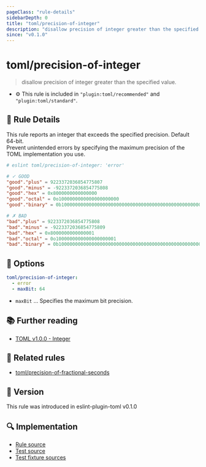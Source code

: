 ```yaml
---
pageClass: "rule-details"
sidebarDepth: 0
title: "toml/precision-of-integer"
description: "disallow precision of integer greater than the specified value."
since: "v0.1.0"
---
```

# toml/precision-of-integer

> disallow precision of integer greater than the specified value.

- :gear: This rule is included in `"plugin:toml/recommended"` and `"plugin:toml/standard"`.

## :book: Rule Details

This rule reports an integer that exceeds the specified precision. Default 64-bit.  
Prevent unintended errors by specifying the maximum precision of the TOML implementation you use.

<eslint-code-block>

<!-- eslint-skip -->

```toml
# eslint toml/precision-of-integer: 'error'

# ✓ GOOD
"good"."plus" = 9223372036854775807
"good"."minus" = -9223372036854775808
"good"."hex" = 0x8000000000000000
"good"."octal" = 0o1000000000000000000000
"good"."binary" = 0b1000000000000000000000000000000000000000000000000000000000000000

# ✗ BAD
"bad"."plus" = 9223372036854775808
"bad"."minus" = -9223372036854775809
"bad"."hex" = 0x8000000000000001
"bad"."octal" = 0o1000000000000000000001
"bad"."binary" = 0b1000000000000000000000000000000000000000000000000000000000000001
```

</eslint-code-block>

## :wrench: Options

```yaml
toml/precision-of-integer:
  - error
  - maxBit: 64
```

- `maxBit` ... Specifies the maximum bit precision.

## :books: Further reading

- [TOML v1.0.0 - Integer](https://toml.io/en/v1.0.0#integer)

## :couple: Related rules

- [toml/precision-of-fractional-seconds]

[toml/precision-of-fractional-seconds]: ./precision-of-fractional-seconds.md

## :rocket: Version

This rule was introduced in eslint-plugin-toml v0.1.0

## :mag: Implementation

- [Rule source](https://github.com/ota-meshi/eslint-plugin-toml/blob/master/src/rules/precision-of-integer.ts)
- [Test source](https://github.com/ota-meshi/eslint-plugin-toml/blob/master/tests/src/rules/precision-of-integer.ts)
- [Test fixture sources](https://github.com/ota-meshi/eslint-plugin-toml/tree/master/tests/fixtures/rules/precision-of-integer)
